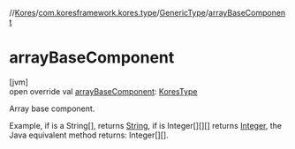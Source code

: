 //[Kores](../../../index.md)/[com.koresframework.kores.type](../index.md)/[GenericType](index.md)/[arrayBaseComponent](array-base-component.md)

# arrayBaseComponent

[jvm]\
open override val [arrayBaseComponent](array-base-component.md): [KoresType](../-kores-type/index.md)

Array base component.

Example, if is a String[], returns [String](https://kotlinlang.org/api/latest/jvm/stdlib/kotlin/-string/index.html), if is Integer[][][] returns [Integer](https://docs.oracle.com/javase/8/docs/api/java/lang/Integer.html), the Java equivalent method returns: Integer[][].
